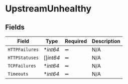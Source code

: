 # UpstreamUnhealthy


## Fields

| Field              | Type               | Required           | Description        |
| ------------------ | ------------------ | ------------------ | ------------------ |
| `HTTPFailures`     | **int64*           | :heavy_minus_sign: | N/A                |
| `HTTPStatuses`     | []*int64*          | :heavy_minus_sign: | N/A                |
| `TCPFailures`      | **int64*           | :heavy_minus_sign: | N/A                |
| `Timeouts`         | **int64*           | :heavy_minus_sign: | N/A                |